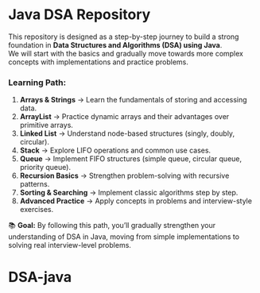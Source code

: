 # Java DSA Repository

This repository is designed as a step-by-step journey to build a strong foundation in **Data Structures and Algorithms (DSA) using Java**.  
We will start with the basics and gradually move towards more complex concepts with implementations and practice problems.

### Learning Path:

1. **Arrays & Strings** → Learn the fundamentals of storing and accessing data.
2. **ArrayList** → Practice dynamic arrays and their advantages over primitive arrays.
3. **Linked List** → Understand node-based structures (singly, doubly, circular).
4. **Stack** → Explore LIFO operations and common use cases.
5. **Queue** → Implement FIFO structures (simple queue, circular queue, priority queue).
6. **Recursion Basics** → Strengthen problem-solving with recursive patterns.
7. **Sorting & Searching** → Implement classic algorithms step by step.
8. **Advanced Practice** → Apply concepts in problems and interview-style exercises.

📚 **Goal:** By following this path, you’ll gradually strengthen your understanding of DSA in Java, moving from simple implementations to solving real interview-level problems.
# DSA-java
